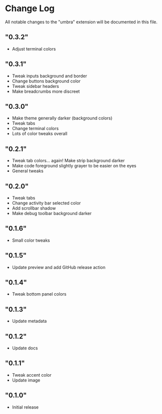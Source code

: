 # Change Log

All notable changes to the "umbra" extension will be documented in this file.

## "0.3.2"

- Adjust terminal colors

## "0.3.1"

- Tweak inputs background and border
- Change buttons background color
- Tweak sidebar headers
- Make breadcrumbs more discreet

## "0.3.0"

- Make theme generally darker (background colors)
- Tweak tabs
- Change terminal colors
- Lots of color tweaks overall

## "0.2.1"

- Tweak tab colors... again! Make strip background darker
- Make code foreground slightly grayer to be easier on the eyes
- General tweaks

## "0.2.0"

- Tweak tabs
- Change activity bar selected color
- Add scrollbar shadow
- Make debug toolbar background darker

## "0.1.6"

- Small color tweaks

## "0.1.5"

- Update preview and add GitHub release action

## "0.1.4"

- Tweak bottom panel colors

## "0.1.3"

- Update metadata

## "0.1.2"

- Update docs

## "0.1.1"

- Tweak accent color
- Update image

## "0.1.0"

- Initial release
